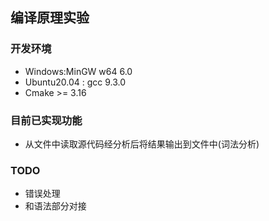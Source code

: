 ## 编译原理实验
### 开发环境
* Windows:MinGW w64 6.0
* Ubuntu20.04 : gcc 9.3.0
* Cmake >= 3.16
### 目前已实现功能
* 从文件中读取源代码经分析后将结果输出到文件中(词法分析)
### TODO
* 错误处理
* 和语法部分对接